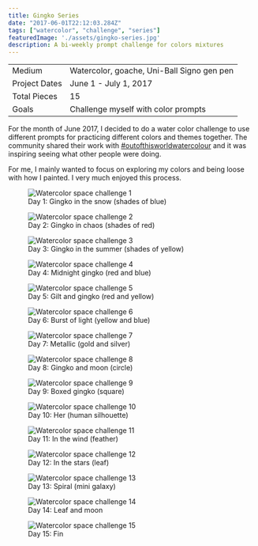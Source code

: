 ```yaml
---
title: Gingko Series
date: "2017-06-01T22:12:03.284Z"
tags: ["watercolor", "challenge", "series"]
featuredImage: './assets/gingko-series.jpg'
description: A bi-weekly prompt challenge for colors mixtures
---
```


|   |   |
|---|---|
|  Medium |  Watercolor, goache, Uni-Ball Signo gen pen |
|  Project Dates |  June 1 - July 1, 2017 |
|  Total Pieces |  15 |
| Goals  | Challenge myself with color prompts  |

For the month of June 2017, I decided to do a water color challenge to use
different prompts for practicing different colors and themes together. The
community shared their work with [#outofthisworldwatercolour](https://www.instagram.com/explore/tags/outofthisworldwatercolour/)
and it was inspiring seeing what other people were doing.

For me, I mainly wanted to focus on exploring my colors and being loose with how
I painted. I very much enjoyed this process.



<div class="project-gallery">

  <figure class="img--project">
    <img src="./assets/gingko01.jpg" alt="Watercolor space challenge 1" />
    <figcaption>Day 1: Gingko in the snow (shades of blue)</figcaption>
  </figure>

  <figure class="img--project">
    <img src="./assets/gingko02.jpg" alt="Watercolor space challenge 2" />
    <figcaption>Day 2: Gingko in chaos (shades of red)</figcaption>
  </figure>

  <figure class="img--project">
    <img src="./assets/gingko03.jpg" alt="Watercolor space challenge 3" />
    <figcaption>Day 3: Gingko in the summer (shades of yellow)</figcaption>
  </figure>

  <figure class="img--project">
    <img src="./assets/gingko04.jpg" alt="Watercolor space challenge 4" />
    <figcaption>Day 4: Midnight gingko (red and blue)</figcaption>
  </figure>

  <figure class="img--project">
    <img src="./assets/gingko05.jpg" alt="Watercolor space challenge 5" />
    <figcaption>Day 5: Gilt and gingko (red and yellow)</figcaption>
  </figure>

  <figure class="img--project">
    <img src="./assets/gingko06.jpg" alt="Watercolor space challenge 6" />
    <figcaption>Day 6: Burst of light (yellow and blue)</figcaption>
  </figure>

  <figure class="img--project">
    <img src="./assets/gingko07.jpg" alt="Watercolor space challenge 7" />
    <figcaption>Day 7: Metallic (gold and silver)</figcaption>
  </figure>

  <figure class="img--project">
    <img src="./assets/gingko08.jpg" alt="Watercolor space challenge 8" />
    <figcaption>Day 8: Gingko and moon (circle)</figcaption>
  </figure>

  <figure class="img--project">
    <img src="./assets/gingko09.jpg" alt="Watercolor space challenge 9" />
    <figcaption>Day 9: Boxed gingko (square)</figcaption>
  </figure>

  <figure class="img--project">
    <img src="./assets/gingko10.jpg" alt="Watercolor space challenge 10" />
    <figcaption>Day 10: Her (human silhouette)</figcaption>
  </figure>

  <figure class="img--project">
    <img src="./assets/gingko11.jpg" alt="Watercolor space challenge 11" />
    <figcaption>Day 11: In the wind (feather)</figcaption>
  </figure>

  <figure class="img--project">
    <img src="./assets/gingko12.jpg" alt="Watercolor space challenge 12" />
    <figcaption>Day 12: In the stars (leaf) </figcaption>
  </figure>

  <figure class="img--project">
    <img src="./assets/gingko13.jpg" alt="Watercolor space challenge 13" />
    <figcaption>Day 13: Spiral (mini galaxy)</figcaption>
  </figure>

  <figure class="img--project">
    <img src="./assets/gingko14.jpg" alt="Watercolor space challenge 14" />
    <figcaption>Day 14: Leaf and moon</figcaption>
  </figure>

  <figure class="img--project">
    <img src="./assets/gingko15.jpg" alt="Watercolor space challenge 15" />
    <figcaption>Day 15: Fin</figcaption>
  </figure>
</div>










